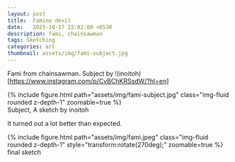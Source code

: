 ```yaml
---
layout: post
title:  Famine devil
date:   2023-10-17 22:02:00 +0530
description: fami, chainsawman
tags: Sketching
categories: art
thumbnail: assets/img/fami-subject.jpg
---
```


Fami from chainsawman. Subject by !(inoitoh)[https://www.instagram.com/p/CvBChKRSsdW/?hl=en]
<div class="row mt-3">
    <div class="mx-auto d-block">
        {% include figure.html path="assets/img/fami-subject.jpg" class="img-fluid rounded z-depth-1" zoomable=true %}
    </div>
</div>
<div class="caption">
    Subject, A sketch by inoitoh 
</div>

It turned out a lot better than expected.

<div class="row mt-3">
    <div class="mx-auto d-block">
        {% include figure.html path="assets/img/fami.jpeg" class="img-fluid rounded z-depth-1"  style="transform:rotate(270deg);" zoomable=true %}
    </div>
</div>
<div class="caption">
    final sketch
</div>
